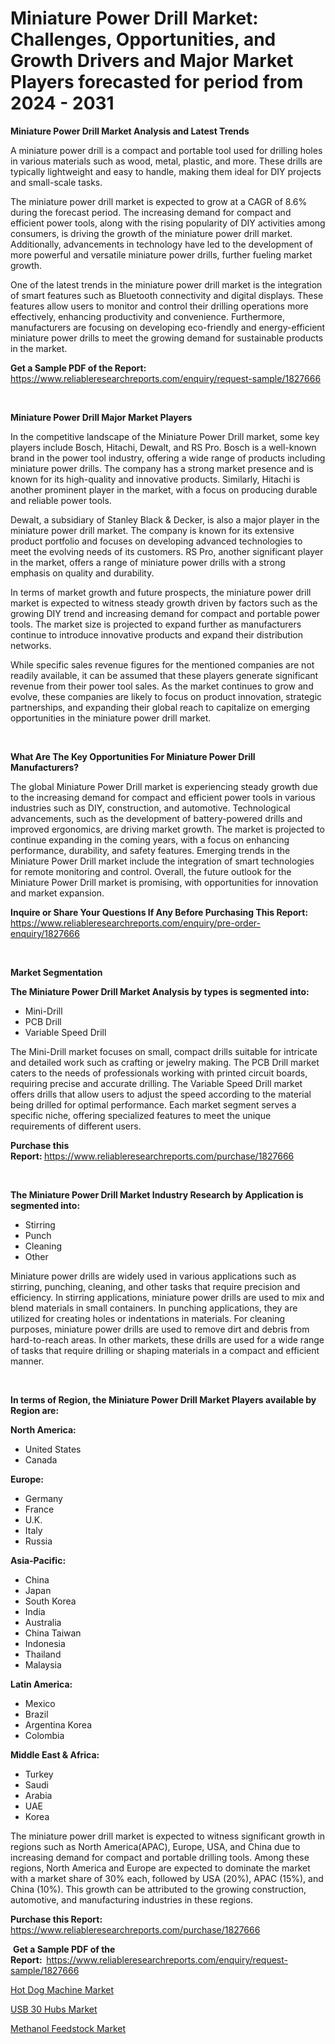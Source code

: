 <p><h1>Miniature Power Drill Market: Challenges, Opportunities, and Growth Drivers and Major Market Players forecasted for period from 2024 - 2031</h1></p><p><strong>Miniature Power Drill Market Analysis and Latest Trends</strong></p>
<p><p>A miniature power drill is a compact and portable tool used for drilling holes in various materials such as wood, metal, plastic, and more. These drills are typically lightweight and easy to handle, making them ideal for DIY projects and small-scale tasks.</p><p>The miniature power drill market is expected to grow at a CAGR of 8.6% during the forecast period. The increasing demand for compact and efficient power tools, along with the rising popularity of DIY activities among consumers, is driving the growth of the miniature power drill market. Additionally, advancements in technology have led to the development of more powerful and versatile miniature power drills, further fueling market growth.</p><p>One of the latest trends in the miniature power drill market is the integration of smart features such as Bluetooth connectivity and digital displays. These features allow users to monitor and control their drilling operations more effectively, enhancing productivity and convenience. Furthermore, manufacturers are focusing on developing eco-friendly and energy-efficient miniature power drills to meet the growing demand for sustainable products in the market.</p></p>
<p><strong>Get a Sample PDF of the Report:&nbsp;</strong> <a href="https://www.reliableresearchreports.com/enquiry/request-sample/1827666">https://www.reliableresearchreports.com/enquiry/request-sample/1827666</a></p>
<p>&nbsp;</p>
<p><strong>Miniature Power Drill Major Market Players</strong></p>
<p><p>In the competitive landscape of the Miniature Power Drill market, some key players include Bosch, Hitachi, Dewalt, and RS Pro. Bosch is a well-known brand in the power tool industry, offering a wide range of products including miniature power drills. The company has a strong market presence and is known for its high-quality and innovative products. Similarly, Hitachi is another prominent player in the market, with a focus on producing durable and reliable power tools.</p><p>Dewalt, a subsidiary of Stanley Black & Decker, is also a major player in the miniature power drill market. The company is known for its extensive product portfolio and focuses on developing advanced technologies to meet the evolving needs of its customers. RS Pro, another significant player in the market, offers a range of miniature power drills with a strong emphasis on quality and durability.</p><p>In terms of market growth and future prospects, the miniature power drill market is expected to witness steady growth driven by factors such as the growing DIY trend and increasing demand for compact and portable power tools. The market size is projected to expand further as manufacturers continue to introduce innovative products and expand their distribution networks.</p><p>While specific sales revenue figures for the mentioned companies are not readily available, it can be assumed that these players generate significant revenue from their power tool sales. As the market continues to grow and evolve, these companies are likely to focus on product innovation, strategic partnerships, and expanding their global reach to capitalize on emerging opportunities in the miniature power drill market.</p></p>
<p>&nbsp;</p>
<p><strong>What Are The Key Opportunities For Miniature Power Drill Manufacturers?</strong></p>
<p><p>The global Miniature Power Drill market is experiencing steady growth due to the increasing demand for compact and efficient power tools in various industries such as DIY, construction, and automotive. Technological advancements, such as the development of battery-powered drills and improved ergonomics, are driving market growth. The market is projected to continue expanding in the coming years, with a focus on enhancing performance, durability, and safety features. Emerging trends in the Miniature Power Drill market include the integration of smart technologies for remote monitoring and control. Overall, the future outlook for the Miniature Power Drill market is promising, with opportunities for innovation and market expansion.</p></p>
<p><strong>Inquire or Share Your Questions If Any Before Purchasing This Report:</strong> <a href="https://www.reliableresearchreports.com/enquiry/pre-order-enquiry/1827666">https://www.reliableresearchreports.com/enquiry/pre-order-enquiry/1827666</a></p>
<p>&nbsp;</p>
<p><strong>Market Segmentation</strong></p>
<p><strong>The Miniature Power Drill Market Analysis by types is segmented into:</strong></p>
<p><ul><li>Mini-Drill</li><li>PCB Drill</li><li>Variable Speed Drill</li></ul></p>
<p><p>The Mini-Drill market focuses on small, compact drills suitable for intricate and detailed work such as crafting or jewelry making. The PCB Drill market caters to the needs of professionals working with printed circuit boards, requiring precise and accurate drilling. The Variable Speed Drill market offers drills that allow users to adjust the speed according to the material being drilled for optimal performance. Each market segment serves a specific niche, offering specialized features to meet the unique requirements of different users.</p></p>
<p><strong>Purchase this Report:&nbsp;</strong><a href="https://www.reliableresearchreports.com/purchase/1827666">https://www.reliableresearchreports.com/purchase/1827666</a></p>
<p>&nbsp;</p>
<p><strong>The Miniature Power Drill Market Industry Research by Application is segmented into:</strong></p>
<p><ul><li>Stirring</li><li>Punch</li><li>Cleaning</li><li>Other</li></ul></p>
<p><p>Miniature power drills are widely used in various applications such as stirring, punching, cleaning, and other tasks that require precision and efficiency. In stirring applications, miniature power drills are used to mix and blend materials in small containers. In punching applications, they are utilized for creating holes or indentations in materials. For cleaning purposes, miniature power drills are used to remove dirt and debris from hard-to-reach areas. In other markets, these drills are used for a wide range of tasks that require drilling or shaping materials in a compact and efficient manner.</p></p>
<p>&nbsp;</p>
<p><strong>In terms of Region, the Miniature Power Drill Market Players available by Region are:</strong></p>
<p>
    <p> <strong> North America: </strong>
        <ul>
            <li>United States</li>
            <li>Canada</li>
        </ul>
        </p> 
    <p> <strong> Europe: </strong>
        <ul>
            <li>Germany</li>
            <li>France</li>
            <li>U.K.</li>
            <li>Italy</li>
            <li>Russia</li>
        </ul>
        </p> 
    <p> <strong> Asia-Pacific: </strong>
        <ul>
            <li>China</li>
            <li>Japan</li>
            <li>South Korea</li>
            <li>India</li>
            <li>Australia</li>
            <li>China Taiwan</li>
            <li>Indonesia</li>
            <li>Thailand</li>
            <li>Malaysia</li>
        </ul>
        </p> 
    <p> <strong> Latin America: </strong>
        <ul>
            <li>Mexico</li>
            <li>Brazil</li>
            <li>Argentina Korea</li>
            <li>Colombia</li>
        </ul>
        </p> 
    <p> <strong> Middle East & Africa: </strong>
        <ul>
            <li>Turkey</li>
            <li>Saudi</li>
            <li>Arabia</li>
            <li>UAE</li>
            <li>Korea</li>
        </ul>
    </p>
    </p>
<p><p>The miniature power drill market is expected to witness significant growth in regions such as North America(APAC), Europe, USA, and China due to increasing demand for compact and portable drilling tools. Among these regions, North America and Europe are expected to dominate the market with a market share of 30% each, followed by USA (20%), APAC (15%), and China (10%). This growth can be attributed to the growing construction, automotive, and manufacturing industries in these regions.</p></p>
<p><strong>Purchase this Report: </strong><a href="https://www.reliableresearchreports.com/purchase/1827666">https://www.reliableresearchreports.com/purchase/1827666</a></p>
<p>&nbsp;<strong>Get a Sample PDF of the Report:&nbsp;&nbsp;</strong><a href="https://www.reliableresearchreports.com/enquiry/request-sample/1827666">https://www.reliableresearchreports.com/enquiry/request-sample/1827666</a></p>
<p><strong></strong></p>
<p><p><a href="https://github.com/Whitneyboyettebo9kiw7yr13/Market-Research-Report-List-1/blob/main/hot-dog-machine-market.md">Hot Dog Machine Market</a></p><p><a href="https://medium.com/@warren.edmunds45645/usb-30-hubs-market-report-reveals-the-latest-trends-and-growth-opportunities-of-this-market-2c125858c472">USB 30 Hubs Market</a></p><p><a href="https://changeable-paste-463.notion.site/Methanol-Feedstock-Market-Analysis-and-Market-Size-Global-Industry-Overview-Market-Segmentation-an-81008ebce85d4f22829053bedad68e7e">Methanol Feedstock Market</a></p></p>
